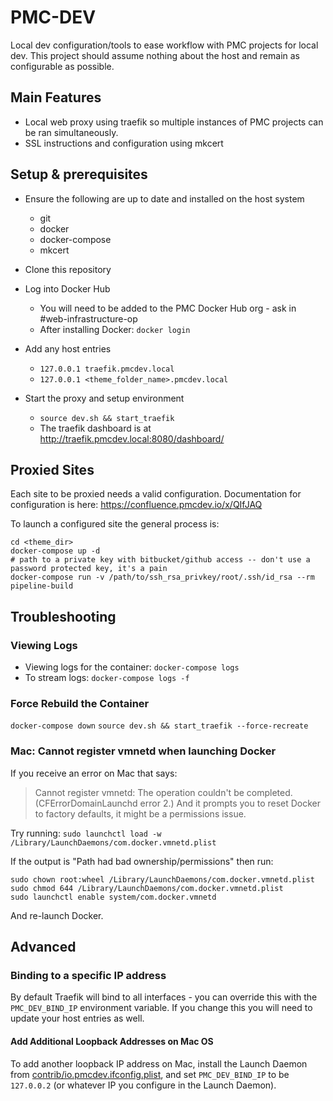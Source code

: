 # PMC-DEV
Local dev configuration/tools to ease workflow with PMC projects for local dev. This project should assume nothing about the host and remain as configurable as possible.

## Main Features
- Local web proxy using traefik so multiple instances of PMC projects can be ran simultaneously.
- SSL instructions and configuration using mkcert

## Setup & prerequisites
- Ensure the following are up to date and installed on the host system
	- git
	- docker
	- docker-compose
	- mkcert
- Clone this repository
- Log into Docker Hub
	- You will need to be added to the PMC Docker Hub org - ask in #web-infrastructure-op
	- After installing Docker: `docker login`
- Add any host entries
	- `127.0.0.1 traefik.pmcdev.local`
	- `127.0.0.1 <theme_folder_name>.pmcdev.local`

- Start the proxy and setup environment
	- `source dev.sh && start_traefik`
	- The traefik dashboard is at http://traefik.pmcdev.local:8080/dashboard/

	
##  Proxied Sites
Each site to be proxied needs a valid configuration. Documentation for configuration is here: https://confluence.pmcdev.io/x/QIfJAQ

To launch a configured site the general process is:

	cd <theme_dir>
	docker-compose up -d
	# path to a private key with bitbucket/github access -- don't use a password protected key, it's a pain
	docker-compose run -v /path/to/ssh_rsa_privkey/root/.ssh/id_rsa --rm pipeline-build


## Troubleshooting

### Viewing Logs
- Viewing logs for the container: `docker-compose logs`
- To stream logs: `docker-compose logs -f`

### Force Rebuild the Container
`docker-compose down`
`source dev.sh && start_traefik --force-recreate`

### Mac: Cannot register vmnetd when launching Docker
If you receive an error on Mac that says:
> Cannot register vmnetd: The operation couldn't be completed. (CFErrorDomainLaunchd error 2.)
And it prompts you to reset Docker to factory defaults, it might be a permissions issue.

Try running: `sudo launchctl load -w /Library/LaunchDaemons/com.docker.vmnetd.plist`

If the output is "Path had bad ownership/permissions" then run:

	sudo chown root:wheel /Library/LaunchDaemons/com.docker.vmnetd.plist
	sudo chmod 644 /Library/LaunchDaemons/com.docker.vmnetd.plist
	sudo launchctl enable system/com.docker.vmnetd

And re-launch Docker.

## Advanced

### Binding to a specific IP address
By default Traefik will bind to all interfaces - you can override this with the `PMC_DEV_BIND_IP` environment variable. If you change this you will need to update your host entries as well.

#### Add Additional Loopback Addresses on Mac OS
To add another loopback IP address on Mac, install the Launch Daemon from [contrib/io.pmcdev.ifconfig.plist](contrib/io.pmcdev.ifconfig.plist), and set `PMC_DEV_BIND_IP` to be `127.0.0.2` (or whatever IP you configure in the Launch Daemon).
